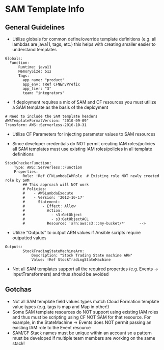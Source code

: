 # SAM Template Info

## General Guidelines
* Utilize globals for common define/override template definitions (e.g. all lambdas are java11, tags, etc.) this helps with creating smaller easier to understand templates
```
Globals:
  Function:
      Runtime: java11
      MemorySize: 512
      Tags:
        app_name: "product"
        app_env: !Ref CFNEnvPrefix
        app_tier: "3"
        team: "integrators"
```

* If deployment requires a mix of SAM and CF resources you must utilize a SAM template as the basis of the deployment
```
# Need to include the SAM template headers
AWSTemplateFormatVersion: "2010-09-09"
Transform: AWS::Serverless-2016-10-31
```

* Utilize CF Parameters for injecting parameter values to SAM resources

* Since developer credentials do NOT permit creating IAM roles/policies all SAM templates must use existing IAM roles/policies in all template definitions
```
StockCheckerFunction:
	Type: AWS::Serverless::Function
	Properties:
		Role: !Ref CFNLambdaIAMRole  # Existing role NOT newly created role by SAM
		## This approach will NOT work
		# Policies:
		#    - AWSLambdaExecute
		#    - Version: '2012-10-17'
		#      Statement:
		#        - Effect: Allow
		#          Action:
		#            - s3:GetObject
		#            - s3:GetObjectACL
		#          Resource: 'arn:aws:s3:::my-bucket/*'		 -->
```

* Utilize "Outputs" to output ARN values if Ansible scripts require outputted values
```
Outputs:
		StockTradingStateMachineArn:
    		Description: "Stock Trading State machine ARN"
    		Value: !Ref StockTradingStateMachine
```
* Not all SAM templates support all the required properties (e.g. Events -> InputTransformers) and thus should be avoided

## Gotchas
* Not all SAM template field values types match Cloud Formation template value types (e.g. tags is map and Map in other!)
* Some SAM template resources do NOT support using existing IAM roles and thus must be scripting using CF NOT SAM for that resource. For example, in the StateMachine -> Events does NOT permit passing an existing IAM role to the Event resource
* SAM/CF Stack names must be unique within an account so a pattern must be developed if multiple team members are working on the same stack!
